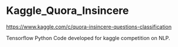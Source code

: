 # Kaggle_Quora_Insincere
https://www.kaggle.com/c/quora-insincere-questions-classification

Tensorflow Python Code developed for kaggle competition on NLP.

